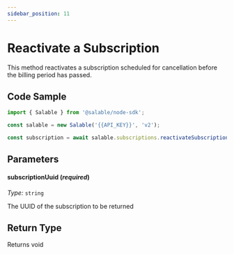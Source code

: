 ```yaml
---
sidebar_position: 11
---
```


# Reactivate a Subscription

This method reactivates a subscription scheduled for cancellation before the billing period has passed.

## Code Sample

```typescript
import { Salable } from '@salable/node-sdk';

const salable = new Salable('{{API_KEY}}', 'v2');

const subscription = await salable.subscriptions.reactivateSubscription('9237877c-baae-46d0-b482-cb0147179e30');
```

## Parameters

#### subscriptionUuid (_required_)

_Type:_ `string`

The UUID of the subscription to be returned

## Return Type

Returns void
